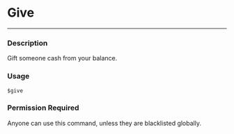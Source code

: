 # Give
---
### Description
Gift someone cash from your balance.
### Usage
```
$give
```
### Permission Required
Anyone can use this command, unless they are blacklisted globally.
